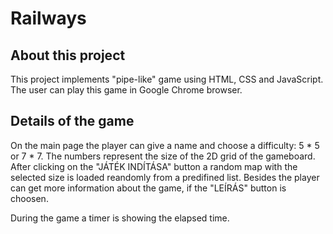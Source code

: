 # Railways

## About this project
This project implements "pipe-like" game using HTML, CSS and JavaScript.
The user can play this game in Google Chrome browser.

## Details of the game

On the main page the player can give a name and choose a difficulty: 5 * 5 or 7 * 7.
The numbers represent the size of the 2D grid of the gameboard.
After clicking on the "JÁTÉK INDÍTÁSA" button a random map with the selected size is loaded reandomly from a predifined list.
Besides the player can get more information about the game, if the "LEÍRÁS" button is choosen.

During the game a timer is showing the elapsed time.
